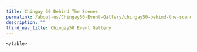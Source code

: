 ```yaml
---
title: Chingay 50 Behind The Scenes
permalink: /about-us/Chingay50-Event-Gallery/chingay50-behind-the-scenes
description: ""
third_nav_title: Chingay50 Event Gallery
---
```

<table width="100%" border="0">
	
	</table>